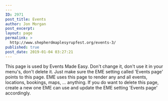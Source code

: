 ```yaml
---
---
ID: 2971
post_title: Events
author: Jon Morgan
post_excerpt:
layout: page
permalink: >
  http://www.shepherdmaplesyrupfest.org/events-3/
published: true
post_date: 2019-01-04 03:27:21
---
```

This page is used by Events Made Easy. Don't change it, don't use it in your menu's, don't delete it. Just make sure the EME setting called 'Events page' points to this page. EME uses this page to render any and all events, locations, bookings, maps, ... anything. If you do want to delete this page, create a new one EME can use and update the EME setting 'Events page' accordingly.